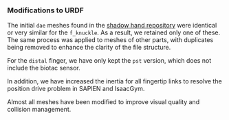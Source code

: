 ### Modifications to URDF

The initial `dae` meshes found in
the [shadow hand repository](https://github.com/shadow-robot/sr_common/tree/noetic-devel/sr_description/meshes/components/f_knuckle)
were identical or very similar for the `f_knuckle`. As a result, we retained only one of these. The same process was
applied to meshes of other parts, with duplicates being removed to enhance the clarity of the file structure.

For the `distal` finger, we have only kept the `pst` version, which does not include the biotac sensor.

In addition, we have increased the inertia for all fingertip links to resolve the position drive problem in SAPIEN and
IsaacGym.

Almost all meshes have been modified to improve visual quality and collision management.
